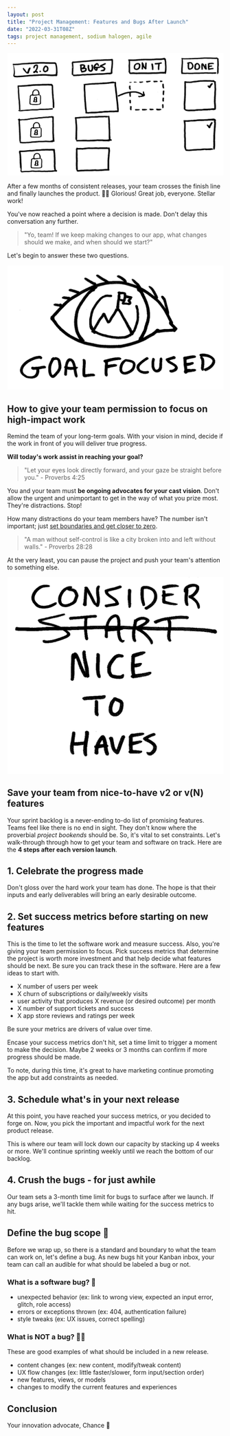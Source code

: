 ```yaml
---
layout: post
title: "Project Management: Features and Bugs After Launch"
date: "2022-03-31T08Z"
tags: project management, sodium halogen, agile
---
```


![kanban of locked features and start with bugs](./csio-kanban-bugs-focused-lock.png)

After a few months of consistent releases, your team crosses the finish line and finally launches the product. 🍾🙌 Glorious! Great job, everyone. Stellar work!

You've now reached a point where a decision is made. Don't delay this conversation any further.

> "Yo, team! If we keep making changes to our app, what changes should we make, and when should we start?"

Let's begin to answer these two questions.

![goal focused - eyeball with a flagged mountain doodle](./csio-goal-focused-doodle.png)

## How to give your team permission to focus on high-impact work

Remind the team of your long-term goals. With your vision in mind, decide if the work in front of you will deliver true progress.

**Will today's work assist in reaching your goal?**

> "Let your eyes look directly forward, and your gaze be straight before you." - Proverbs 4:25

You and your team must **be ongoing advocates for your cast vision**. Don't allow the urgent and unimportant to get in the way of what you prize most. They're distractions. Stop!

How many distractions do your team members have? The number isn't important; just [set boundaries and get closer to zero](https://chancesmith.io/focus-get-closer-to-zero/).

> "A man without self-control is like a city broken into and left without walls." - Proverbs 28:28

At the very least, you can pause the project and push your team's attention to something else.

![sharpie text - don't start, but consider the nice to haves](./csio-consider-nice-to-haves.png)

## Save your team from nice-to-have v2 or v(N) features

Your sprint backlog is a never-ending to-do list of promising features. Teams feel like there is no end in sight. They don't know where the proverbial _project bookends_ should be. So, it's vital to set constraints. Let's walk-through through how to get your team and software on track. Here are the **4 steps after each version launch**.

## 1. Celebrate the progress made

Don't gloss over the hard work your team has done. The hope is that their inputs and early deliverables will bring an early desirable outcome.

## 2. Set success metrics before starting on new features

This is the time to let the software work and measure success. Also, you're giving your team permission to focus. Pick success metrics that determine the project is worth more investment and that help decide what features should be next. Be sure you can track these in the software. Here are a few ideas to start with.

- X number of users per week
- X churn of subscriptions or daily/weekly visits
- user activity that produces X revenue (or desired outcome) per month
- X number of support tickets and success
- X app store reviews and ratings per week

Be sure your metrics are drivers of value over time.

Encase your success metrics don't hit, set a time limit to trigger a moment to make the decision. Maybe 2 weeks or 3 months can confirm if more progress should be made.

To note, during this time, it's great to have marketing continue promoting the app but add constraints as needed.

## 3. Schedule what's in your next release

At this point, you have reached your success metrics, or you decided to forge on. Now, you pick the important and impactful work for the next product release.

This is where our team will lock down our capacity by stacking up 4 weeks or more. We'll continue sprinting weekly until we reach the bottom of our backlog.

## 4. Crush the bugs - for just awhile

Our team sets a 3-month time limit for bugs to surface after we launch. If any bugs arise, we'll tackle them while waiting for the success metrics to hit.

## Define the bug scope 🔬

Before we wrap up, so there is a standard and boundary to what the team can work on, let's define a bug. As new bugs hit your Kanban inbox, your team can call an audible for what should be labeled a bug or not.

### What is a software bug? 🐛

- unexpected behavior (ex: link to wrong view, expected an input error, glitch, role access)
- errors or exceptions thrown (ex: 404, authentication failure)
- style tweaks (ex: UX issues, correct spelling)

### What is NOT a bug? 🙅‍♀️

These are good examples of what should be included in a new release.

- content changes (ex: new content, modify/tweak content)
- UX flow changes (ex: little faster/slower, form input/section order)
- new features, views, or models
- changes to modify the current features and experiences

## Conclusion

<!-- Thanks for reading. It's great to put my learnings into posts and workshops so you can learn to do it too. If you're interested in improving the pace and collaboration of your team, [schedule a coaching call or sign up for a workshop](https://chancesmith.io/coaching).

And don't forget, if you haven't read the "[Get Closer to Zero](https://chancesmith.io/focus-get-closer-to-zero/)" post, please give it a read. -->

Your innovation advocate, Chance 👋
